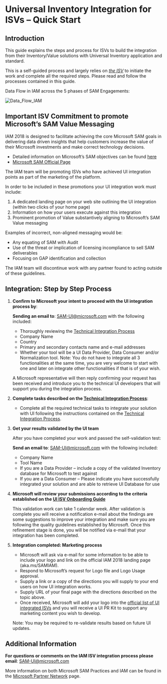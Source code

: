 # Universal Inventory Integration for ISVs – Quick Start

## Introduction

This guide explains the steps and process for ISVs to build the integration from their Inventory/Value solutions with Universal Inventory application and standard.

This is a self-guided process and largely relies on <ins>*the ISV*</ins> to initiate the work and complete all the required steps. Please read and follow the processes contained in this guide.

Data Flow in IAM across the 5 phases of SAM Engagements:

![Data_Flow_IAM](media/Data_Flow_IAM.jpg)

## Important ISV Commitment to promote Microsoft’s SAM Value Messaging

IAM 2018 is designed to facilitate achieving the core Microsoft SAM goals in delivering data driven insights that help customers increase the value of their Microsoft investments and make correct technology decisions.

- Detailed information on Microsoft’s SAM objectives can be found [here](https://blogs.partner.microsoft.com/mpn/myth-busting-software-asset-management-andcompliance-audits/)
- [Microsoft SAM Official Page](https://www.microsoft.com/en-us/sam/default.aspx)

The IAM team will be promoting ISVs who have achieved UI integration points as part of the marketing of the platform.

In order to be included in these promotions your UI integration work must include:

1. A dedicated landing page on your web site outlining the UI integration (within two clicks of your home page)
2. Information on how your users execute against this integration
3. Prominent promotion of Value substantively aligning to Microsoft’s SAM Value messaging

Examples of incorrect, non-aligned messaging would be:

- Any equating of SAM with Audit
- Use of the threat or implication of licensing incompliance to sell SAM deliverables
- Focusing on GAP identification and collection

The IAM team will discontinue work with any partner found to acting outside of these guidelines.

## Integration: Step by Step Process

1. **Confirm to Microsoft your intent to proceed with the UI integration process by**:  

   **Sending an email to**: SAM-UI@microsoft.com with the following included:
   - Thoroughly reviewing the [Technical Integration Process](index.md)
   - Company Name
   - Country
   - Primary and secondary contacts name and e-mail addresses
   - Whether your tool will be a UI Data Provider, Data Consumer and/or Normalization tool. 
    Note: You do not have to integrate all 3 functionalities at the same time, you are very welcome to start with one and later on integrate other functionalities if that is of your wish.
    
   A Microsoft representative will then reply confirming your request has been received and introduce you to the technical UI developers that will support you during the integration process.
 
2. **Complete tasks described on the [Technical Integration Process](index.md)**:

    - Complete all the required technical tasks to integrate your solution with UI following the instructions contained on the [Technical Integration Process](index.md).

3. **Get your results validated by the UI team**

   After you have completed your work and passed the self-validation test:

   **Send an email to**: SAM-UI@microsoft.com with the following included:

   - Company Name
   - Tool Name
   - If you are a Data Provider – include a copy of the validated Inventory database for Microsoft to test against
   - If you are a Data Consumer – Please indicate you have successfully integrated your solution and are able to retrieve UI Database for use

4. **Microsoft will review your submissions according to the criteria established on the [UI ISV Onboarding Guide](isv/index.md)**

   This validation work can take 1 calendar week. After validation is complete you will receive a notification e-mail about the findings are some suggestions to improve your integration and make sure you are following the quality guidelines established by Microsoft. Once this refinement stage is done, you will be notified via e-mail that your integration has been completed.

5. **Integration completed: Marketing process**

   - Microsoft will ask via e-mail for some information to be able to include your logo and link on the official IAM 2018 landing page (aka&#46;ms/SAMIAM).
   - Respond to Microsoft’s request for Logo file and Logo Usage approval.
   - Supply a link or a copy of the directions you will supply to your end users on how UI integration works.
   - Supply URL of your final page with the directions described on the topic above.
   - Once received, Microsoft will add your logo into the [official list of UI integrated ISVs]((https://aka.ms/samiam)) and you will receive a UI PR Kit to support any marketing content you wish to develop.

   Note: You may be required to re-validate results based on future UI updates.

## Additional Information

**For questions or comments on the IAM ISV integration process please email**: SAM-UI@microsoft.com

More information on both Microsoft SAM Practices and IAM can be found in the [Microsoft Partner Network](https://partner.microsoft.com/en-US/Licensing/software-asset-management#Navigated_Rich_Text_Node_11) page.